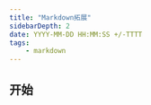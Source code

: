 ```yaml
---
title: "Markdown拓展"
sidebarDepth: 2
date: YYYY-MM-DD HH:MM:SS +/-TTTT
tags: 
    - markdown
---
```


## 开始

